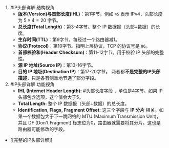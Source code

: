 1. #IP头部详解   结构视角 
	*   **版本(Version)与首部长度(IHL)**：第1字节。例如 `45` 表示 IPv4，头部长度为 $5 \times 4 = 20$ 字节。
    *   **总长度(Total Length)**：第3-4字节。整个 IP 数据报（头部+数据）的长度。
    *   **生存时间(TTL)**：第9字节。每经过一个路由器减1。
    *   **协议(Protocol)**：第10字节。指明上层协议，TCP 的协议号是 `06`。
    *   **首部校验和(Header Checksum)**：第11-12字节。用于校验 IP 头部的完整性。
    *   **源 IP 地址(Source IP)**：第13-16字节。
    *   **目的 IP 地址(Destination IP)**：第17-20字节。
	两者都**不是完整的IP头部描述**，只是各有侧重地节选了部分字段。
2. #IP头部详解 功能视角 
    *   **IHL (Internet Header Length):** #头部长度字段 ，单位是4字节。如果 IP 头部包含选项，这个值会大于5。
    *   **Total Length:** 整个 IP 数据报（头部+数据）的总长度。
    *   **Identification, Flags, Fragment Offset:** 这三个字段与 **IP 分片** 相关。如果一个数据包大于下一跳网络的 MTU (Maximum Transmission Unit)，并且 DF (Don't Fragment) 标志位为0，路由器就需要将其分片。这也是路由器可能修改的字段。
* [[完整的IP头部详解]] 